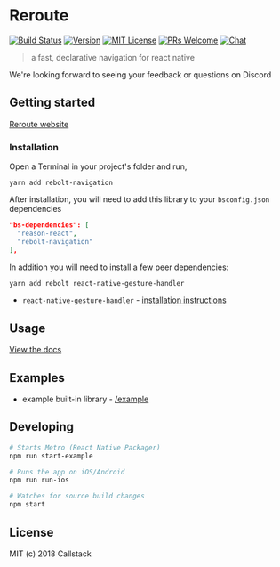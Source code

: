 # Reroute

[![Build Status][build-badge]][build]
[![Version][version-badge]][package]
[![MIT License][license-badge]][license]
[![PRs Welcome][prs-welcome-badge]][prs-welcome]
[![Chat][chat-badge]][chat]

> a fast, declarative navigation for react native

We're looking forward to seeing your feedback or questions on Discord

## Getting started

[Reroute website](https://rebolt-navigation.callstack.com/)

### Installation

Open a Terminal in your project's folder and run,

```she
yarn add rebolt-navigation
```

After installation, you will need to add this library to your `bsconfig.json` dependencies

```json
"bs-dependencies": [
  "reason-react",
  "rebolt-navigation"
],
```

In addition you will need to install a few peer dependencies:

```sh
yarn add rebolt react-native-gesture-handler
```

* `react-native-gesture-handler` - [installation instructions](https://github.com/kmagiera/react-native-gesture-handler#installation)

## Usage

[View the docs](https://rebolt-navigation.callstack.com/docs/get-started.html#usage)

## Examples
- example built-in library - [/example](/example)

## Developing

```sh
# Starts Metro (React Native Packager)
npm run start-example

# Runs the app on iOS/Android
npm run run-ios

# Watches for source build changes
npm start
```

## License

MIT (c) 2018 Callstack

<!-- badges -->
[build-badge]: https://img.shields.io/circleci/project/github/callstackincubator/rebolt-navigation/master.svg?style=flat-square
[build]: https://circleci.com/gh/callstackincubator/rebolt-navigation
[version-badge]: https://img.shields.io/npm/v/rebolt-navigation.svg?style=flat-square
[package]: https://www.npmjs.com/package/rebolt-navigation
[license-badge]: https://img.shields.io/npm/l/rebolt-navigation.svg?style=flat-square
[license]: https://opensource.org/licenses/MIT
[prs-welcome-badge]: https://img.shields.io/badge/PRs-welcome-brightgreen.svg?style=flat-square
[prs-welcome]: http://makeapullrequest.com
[chat-badge]: https://img.shields.io/discord/426714625279524876.svg?style=flat-square&colorB=758ED3
[chat]: https://discord.gg/zwR2Cdh
